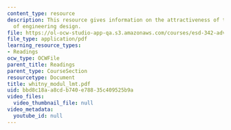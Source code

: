 ```yaml
---
content_type: resource
description: This resource gives information on the attractiveness of the vlsi model
  of engineering design.
file: https://ol-ocw-studio-app-qa.s3.amazonaws.com/courses/esd-342-advanced-system-architecture-spring-2006/bbd8c18aa8cdb740e78835c409525b9a_whitny_modul_lmt.pdf
file_type: application/pdf
learning_resource_types:
- Readings
ocw_type: OCWFile
parent_title: Readings
parent_type: CourseSection
resourcetype: Document
title: whitny_modul_lmt.pdf
uid: bbd8c18a-a8cd-b740-e788-35c409525b9a
video_files:
  video_thumbnail_file: null
video_metadata:
  youtube_id: null
---
```

